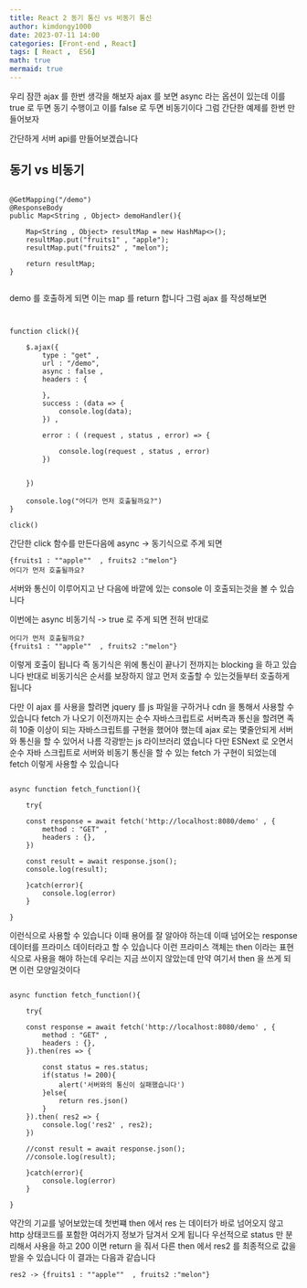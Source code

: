 ```yaml
---
title: React 2 동기 통신 vs 비동기 통신
author: kimdongy1000
date: 2023-07-11 14:00
categories: [Front-end , React]
tags: [ React ,  ES6]
math: true
mermaid: true
---
```


우리 잠깐 ajax 를 한번 생각을 해보자 ajax 를 보면 async 라는 옵션이 있는데 이를 true 로 두면 동기 수행이고 이를 false 로 두면 비동기이다 그럼 간단한 예제를 한번 만들어보자 


간단하게 서버 api를 만들어보겠습니다 

## 동기 vs 비동기
```

@GetMapping("/demo")
@ResponseBody
public Map<String , Object> demoHandler(){

	Map<String , Object> resultMap = new HashMap<>();
	resultMap.put("fruits1" , "apple");
	resultMap.put("fruits2" , "melon");

	return resultMap;
}


```

demo 를 호출하게 되면 이는 map 를 return 합니다 그럼 ajax 를 작성해보면

```


function click(){

    $.ajax({
        type : "get" ,
        url : "/demo",
        async : false ,
        headers : {

        },
        success : (data => {
            console.log(data);
        }) ,

        error : ( (request , status , error) => {

            console.log(request , status , error)
        })


    })

    console.log("어디가 먼저 호출될까요?")
}

click()

```

간단한 click 함수를 만든다음에 async -> 동기식으로 주게 되면 

```
{fruits1 : ""apple""  , fruits2 :"melon"}
어디가 먼저 호출될까요?
```
서버와 통신이 이루어지고 난 다음에 바깥에 있는 console 이 호출되는것을 볼 수 있습니다 

이번에는 async 비동기식 -> true 로 주게 되면 전혀 반대로 

```
어디가 먼저 호출될까요?
{fruits1 : ""apple""  , fruits2 :"melon"}

```
이렇게 호출이 됩니다 즉 동기식은 위에 통신이 끝나기 전까지는 blocking 을 하고 있습니다 반대로 비동기식은 순서를 보장하지 않고 먼저 호출할 수 있는것들부터 호출하게 됩니다 


다만 이 ajax 를 사용을 할려면 jquery 를 js 파일을 구하거나 cdn 을 통해서 사용할 수 있습니다 fetch 가 나오기 이전까지는 순수 자바스크립트로 서버측과 통신을 할려면 
족히 10줄 이상이 되는 자바스크립트를 구현을 했어야 했는데 ajax 로는 몇줄안되게 서버와 통신을 할 수 있어서 나름 각광받는 js 라이브러리 였습니다 
다만 ESNext 로 오면서 순수 자바 스크립트로 서버와 비동기 통신을 할 수 있는 fetch 가 구현이 되었는데 fetch 이렇게 사용할 수 있습니다 

```

async function fetch_function(){

    try{

    const response = await fetch('http://localhost:8080/demo' , {
        method : "GET" ,
        headers : {},
    })

    const result = await response.json();
    console.log(result);

    }catch(error){
        console.log(error)
    }

}

```
이런식으로 사용할 수 있습니다 이때 용어를 잘 알아야 하는데 이때 넘어오는 response 데이터를 프라미스 데이터라고 할 수 있습니다 이런 프라미스 객체는 then 이라는 표현식으로 사용을 해야 하는데 우리는 지금 쓰이지 않았는데 만약 여기서 then 을 쓰게 되면 이런 모양일것이다 

```

async function fetch_function(){

    try{

    const response = await fetch('http://localhost:8080/demo' , {
        method : "GET" ,
        headers : {},
    }).then(res => {

        const status = res.status;
        if(status != 200){
            alert('서버와의 통신이 실패했습니다')
        }else{
            return res.json()
        }
    }).then( res2 => {
        console.log('res2' , res2);
    })

    //const result = await response.json();
    //console.log(result);

    }catch(error){
        console.log(error)
    }

}

```

약간의 기교를 넣어보았는데 첫번쨰 then 에서 res 는 데이터가 바로 넘어오지 않고 http 상태코드를 포함한 여러가지 정보가 담겨서 오게 됩니다 
우선적으로 status 만 분리해서 사용을 하고 200 이면 return 을 줘서 다른 then 에서 res2 를 최종적으로 값을 받을 수 있습니다 이 결과는 다음과 같습니다 

```
res2 -> {fruits1 : ""apple""  , fruits2 :"melon"}
```
